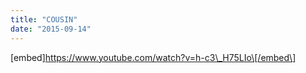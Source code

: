 ```yaml
---
title: "COUSIN"
date: "2015-09-14"
---
```


\[embed\]https://www.youtube.com/watch?v=h-c3\_H75LIo\[/embed\]
